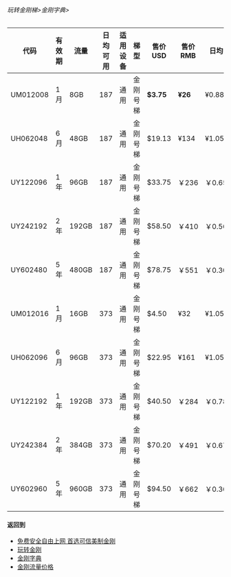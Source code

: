 ###### 玩转金刚梯>金刚字典>
### 
|代码     |有效期|流量  |日均可用|适用设备|梯型   |售价USD|售价RMB|日均  |月均  |年均|
|--------|-----|------|--------------|-------|------|------|-------|-----|-----|-----|
|UM012008|1月  |   8GB|   187|    通用|金刚号梯| <strong>$3.75 </strong> |  <strong>  ¥26</strong> |¥0.88|¥26  |¥315 |
|UH062048|6月  |  48GB|   187|     通用|金刚号梯| $19.13|  ¥134|¥1.05|¥33  |¥268 |
|UY122096|1年  |  96GB|   187|     通用|金刚号梯|$33.75|￥236	|￥0.65	|￥19|￥233|
|UY242192|2年	| 192GB|   187|     通用|金刚号梯|$58.50|￥410	|￥0.56	|￥17|￥202|
|UY602480|5年	| 480GB|   187|     通用|金刚号梯|$78.75|￥551	|￥0.30	|￥9|￥109|
|UM012016|1月   |  16GB|   373|     通用|金刚号梯| $4.50|    ¥32|¥1.05|¥32  |¥378 |
|UH062096|6月   |  96GB|   373|     通用|金刚号梯| $22.95|  ¥161|¥1.05|¥33  |¥321 |
|UY122192|1年	| 192GB|   373|     通用|金刚号梯	|$40.50	|￥284	|￥0.78	|￥23|￥280|
|UY242384|2年	| 384GB|   373|     通用|金刚号梯|$70.20|￥491|￥0.67	|￥20|￥242|
|UY602960|5年	| 960GB|   373|     通用|金刚号梯|$94.50|￥662|￥0.36	|￥11|￥130|


#### 返回到
- [免费安全自由上网 首选可信美制金刚](https://github.com/a2zitpro/web/blob/master/%E5%BE%80%E5%90%8E%E7%BF%BB.md)
- [玩转金刚](https://github.com/a2zitpro/web/blob/master/LadderFree/A.md)
- [金刚字典](https://github.com/a2zitpro/web/blob/master/LadderFree/kkDictionary/KKDictionary.md)
- [金刚流量价格](https://github.com/a2zitpro/web/blob/master/LadderFree/kkDictionary/Price/KKDTPrice.md)



